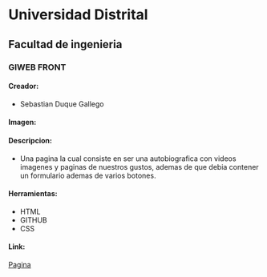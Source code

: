# Universidad Distrital
## Facultad de ingenieria
### GIWEB FRONT 

#### Creador:
   * Sebastian Duque Gallego
#### Imagen:


#### Descripcion:
  * Una pagina la cual consiste en ser una autobiografica con videos imagenes y paginas de nuestros gustos, ademas de que debia contener un formulario ademas de varios botones.
  
 #### Herramientas:
  * HTML
  * GITHUB
  * CSS
 
#### Link:
[Pagina](https://sebasdu98.github.io/Laboratorio-2/ "Web") 
